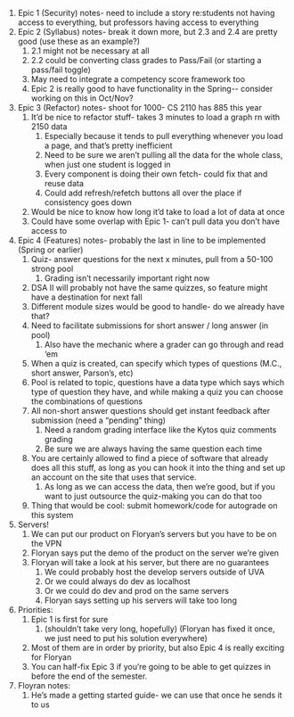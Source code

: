 1. Epic 1 (Security) notes- need to include a story re:students not having access to everything, but professors having access to everything
2. Epic 2 (Syllabus) notes- break it down more, but 2.3 and 2.4 are pretty good (use these as an example?)
	1. 2.1 might not be necessary at all
	2. 2.2 could be converting class grades to Pass/Fail (or starting a pass/fail toggle)
	3. May need to integrate a competency score framework too
	4. Epic 2 is really good to have functionality in the Spring-- consider working on this in Oct/Nov?
3. Epic 3 (Refactor) notes- shoot for 1000- CS 2110 has 885 this year
	1. It’d be nice to refactor stuff- takes 3 minutes to load a graph rn with 2150 data
		1. Especially because it tends to pull everything whenever you load a page, and that’s pretty inefficient
		2. Need to be sure we aren’t pulling all the data for the whole class, when just one student is logged in
		3. Every component is doing their own fetch- could fix that and reuse data
		4. Could add refresh/refetch buttons all over the place if consistency goes down
	2. Would be nice to know how long it’d take to load a lot of data at once
	3. Could have some overlap with Epic 1- can’t pull data you don’t have access to
4. Epic 4 (Features) notes- probably the last in line to be implemented (Spring or earlier)
	1. Quiz- answer questions for the next x minutes, pull from a 50-100 strong pool
		1. Grading isn’t necessarily important right now
	2. DSA II will probably not have the same quizzes, so feature might have a destination for next fall
	3. Different module sizes would be good to handle- do we already have that?
	4. Need to facilitate submissions for short answer / long answer (in pool)
		1. Also have the mechanic where a grader can go through and read ‘em
	5. When a quiz is created, can specify which types of questions (M.C., short answer, Parson’s, etc)
	6. Pool is related to topic, questions have a data type which says which type of question they have, and while making a quiz you can choose the combinations of questions
	7. All non-short answer questions should get instant feedback after submission (need a “pending” thing)
		1. Need a random grading interface like the Kytos quiz comments grading
		2. Be sure we are always having the same question each time
	8. You are certainly allowed to find a piece of software that already does all this stuff, as long as you can hook it into the thing and set up an account on the site that uses that service.
		1. As long as we can access the data, then we’re good, but if you want to just outsource the quiz-making you can do that too
	9. Thing that would be cool: submit homework/code for autograde on this system
5. Servers!
	1. We can put our product on Floryan’s servers but you have to be on the VPN
	2. Floryan says put the demo of the product on the server we’re given
	3. Floryan will take a look at his server, but there are no guarantees
		1. We could probably host the develop servers outside of UVA
		2. Or we could always do dev as localhost
		3. Or we could do dev and prod on the same servers
		4. Floryan says setting up his servers will take too long
1. Priorities:
	1. Epic 1 is first for sure
		1. (shouldn’t take very long, hopefully) (Floryan has fixed it once, we just need to put his solution everywhere)
	2. Most of them are in order by priority, but also Epic 4 is really exciting for Floryan
	3. You can half-fix Epic 3 if you’re going to be able to get quizzes in before the end of the semester.
1. Floyran notes:
	1. He’s made a getting started guide- we can use that once he sends it to us

